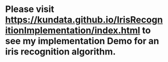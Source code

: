 
# Please visit https://kundata.github.io/IrisRecognitionImplementation/index.html to see my implementation Demo for an iris recognition algorithm.


